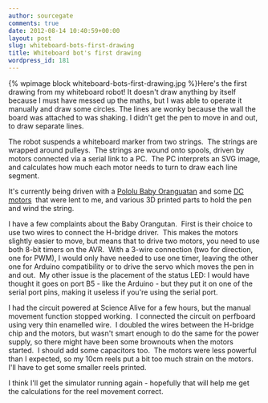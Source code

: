 ```yaml
---
author: sourcegate
comments: true
date: 2012-08-14 10:40:59+00:00
layout: post
slug: whiteboard-bots-first-drawing
title: Whiteboard bot's first drawing
wordpress_id: 181
---
```


{% wpimage block whiteboard-bots-first-drawing.jpg %}Here's the first drawing from my whiteboard robot! It doesn't draw anything by itself because I must have messed up the maths, but I was able to operate it manually and draw some circles. The lines are wonky because the wall the board was attached to was shaking. I didn't get the pen to move in and out, to draw separate lines.

The robot suspends a whiteboard marker from two strings.  The strings are wrapped around pulleys.  The strings are wound onto spools, driven by motors connected via a serial link to a PC.  The PC interprets an SVG image, and calculates how much each motor needs to turn to draw each line segment.

It's currently being driven with a [Pololu Baby Oranguatan](http://www.pololu.com/docs/0J14) and some [DC motors](http://www.goldmine-elec-products.com/prodinfo.asp?number=G16279)  that were lent to me, and various 3D printed parts to hold the pen and wind the string.

I have a few complaints about the Baby Orangutan.  First is their choice to use two wires to connect the H-bridge driver.  This makes the motors slightly easier to move, but means that to drive two motors, you need to use both 8-bit timers on the AVR.  With a 3-wire connection (two for direction, one for PWM), I would only have needed to use one timer, leaving the other one for Arduino compatibility or to drive the servo which moves the pen in and out.  My other issue is the placement of the status LED: I would have thought it goes on port B5 - like the Arduino - but they put it on one of the serial port pins, making it useless if you're using the serial port.

I had the circuit powered at Science Alive for a few hours, but the manual movement function stopped working.  I connected the circuit on perfboard using very thin enamelled wire.  I doubled the wires between the H-bridge chip and the motors, but wasn't smart enough to do the same for the power supply, so there might have been some brownouts when the motors started.  I should add some capacitors too.  The motors were less powerful than I expected, so my 10cm reels put a bit too much strain on the motors.  I'll have to get some smaller reels printed.

I think I'll get the simulator running again - hopefully that will help me get the calculations for the reel movement correct.
